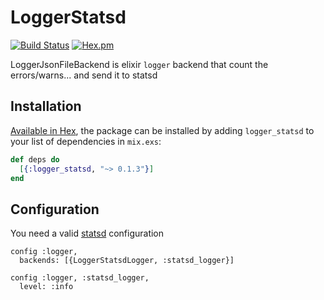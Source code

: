 # LoggerStatsd

[![Build Status](https://travis-ci.org/steffenix/logger_statsd.svg?branch=master)](https://travis-ci.org/steffenix/logger_statsd)
[![Hex.pm](https://img.shields.io/hexpm/v/logger_statsd.svg?style=flat-square)](https://hex.pm/packages/logger_statsd)

LoggerJsonFileBackend is elixir `logger` backend that count the errors/warns... and send it to statsd

## Installation

[Available in Hex](https://hex.pm/packages/logger_statsd), the package can be installed
by adding `logger_statsd` to your list of dependencies in `mix.exs`:

```elixir
def deps do
  [{:logger_statsd, "~> 0.1.3"}]
end
```

## Configuration

You need a valid [statsd](https://github.com/CargoSense/ex_statsd) configuration

```
config :logger,
  backends: [{LoggerStatsdLogger, :statsd_logger}]

config :logger, :statsd_logger,
  level: :info
```
